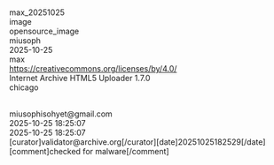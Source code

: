 <metadata><br>
  <identifier>max_20251025</identifier><br>
  <mediatype>image</mediatype><br>
  <collection>opensource_image</collection><br>
  <creator>miusoph</creator><br>
  <date>2025-10-25</date><br>
  <description>max</description><br>
  <licenseurl>https://creativecommons.org/licenses/by/4.0/</licenseurl><br>
  <scanner>Internet Archive HTML5 Uploader 1.7.0</scanner><br>
  <subject>chicago</subject><br>
  <title>max</title><br>
  <uploader>miusophisohyet@gmail.com</uploader><br>
  <publicdate>2025-10-25 18:25:07</publicdate><br>
  <addeddate>2025-10-25 18:25:07</addeddate><br>
  <curation>[curator]validator@archive.org[/curator][date]20251025182529[/date][comment]checked for malware[/comment]</curation><br>
</metadata>
